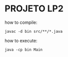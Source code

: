 # PROJETO LP2

how to compile:

```
javac -d bin src/**/*.java
```
how to execute:
```
java -cp bin Main
```
